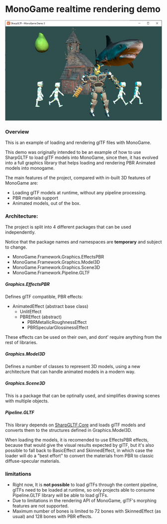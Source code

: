 ﻿# MonoGame realtime rendering demo

![MonoGame Demo](MonoGameDemoPBR.jpg)

### Overview

This is an example of loading and rendering glTF files with MonoGame.

This demo was originally intended to be an example of how to use SharpGLTF to load glTF models into MonoGame, since then, it has evolved into a full graphics library that helps loading and rendering PBR Animated models into monogame.

The main features of the project, compared with in-built 3D features of MonoGame are:

- Loading glTF models at runtime, without any pipeline processing.
- PBR materials support
- Animated models, out of the box.


### Architecture:

The project is split into 4 different packages that can be used independently.

Notice that the package names and namespaces are **temporary** and subject to change.

- MonoGame.Framework.Graphics.EffectsPBR
- MonoGame.Framework.Graphics.Model3D
- MonoGame.Framework.Graphics.Scene3D
- MonoGame.Framework.Pipeline.GLTF

##### Graphics.EffectsPBR

Defines glTF compatible, PBR effects:

- AnimatedEffect (abstract base class)
  - UnlitEffect
  - PBREffect (abstract)
    - PBRMetallicRoughnessEffect
    - PBRSpecularGlossinessEffect

These effects can be used on their own, and dont' require anything from the rest of libraries.

##### Graphics.Model3D

Defines a number of classes to represent 3D models, using a new architecture that can handle
animated models in a modern way.

##### Graphics.Scene3D

This is a package that can be optinally used, and simplifies drawing scenes with multiple objects.

##### Pipeline.GLTF

This library depends on [SharpGLTF.Core](https://www.nuget.org/packages/SharpGLTF.Core) and loads
glTF models and converts them to the structures defined in Graphics.Model3D.

When loading the models, it is recomended to use EffectsPBR effects, because that would give
the visual results expected by glTF, but it's also possible to fall back to BasicEffect and
SkinnedEffect, in which case the loader will do a "best effort" to convert the materials from
PBR to classic diffuse-specular materials.


### limitations

- Right now, It is **not possible** to load glTFs through the content pipeline, glTFs need to be loaded
at runtime, so only projects able to consume Pipeline.GLTF library will be able to load glTFs.
- Due to limitations in the rendering API of MonoGame, glTF's morphing features are not supported.
- Maximum number of bones is limited to 72 bones with SkinnedEffect (as usual) and 128 bones with PBR effects.